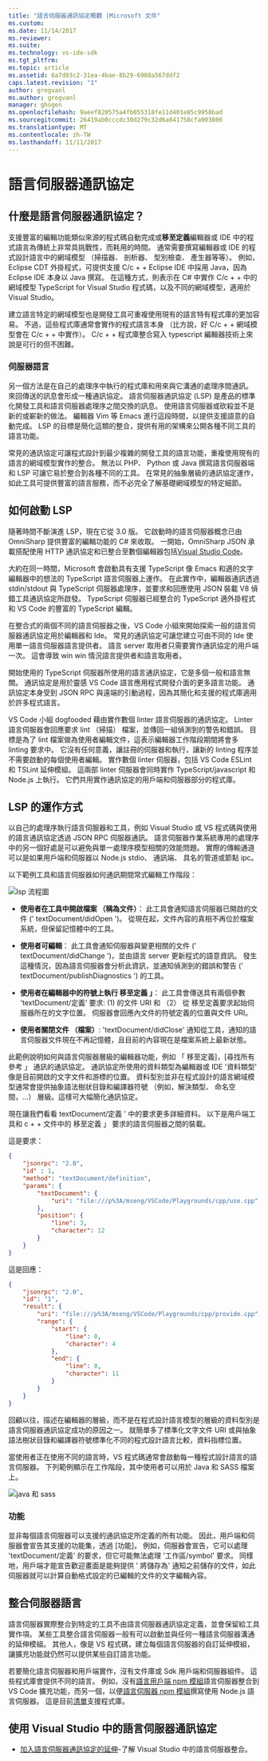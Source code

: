 ```yaml
---
title: "語言伺服器通訊協定概觀 |Microsoft 文件"
ms.custom: 
ms.date: 11/14/2017
ms.reviewer: 
ms.suite: 
ms.technology: vs-ide-sdk
ms.tgt_pltfrm: 
ms.topic: article
ms.assetid: 6a7d93c2-31ea-4bae-8b29-6988a567ddf2
caps.latest.revision: "1"
author: gregvanl
ms.author: gregvanl
manager: ghogen
ms.openlocfilehash: 9aeef820575a4fb055318fe11d401e85c9958bad
ms.sourcegitcommit: 26419ab0cccdc30d279c32d6a841758cfa903806
ms.translationtype: MT
ms.contentlocale: zh-TW
ms.lasthandoff: 11/11/2017
---
```

# <a name="language-server-protocol"></a>語言伺服器通訊協定

## <a name="what-is-the-language-server-protocol"></a>什麼是語言伺服器通訊協定？

支援豐富的編輯功能類似來源的程式碼自動完成或**移至定義**編輯器或 IDE 中的程式語言為傳統上非常具挑戰性，而耗用的時間。 通常需要撰寫編輯器或 IDE 的程式設計語言中的網域模型 （掃描器、 剖析器、 型別檢查、 產生器等等）。 例如，Eclipse CDT 外掛程式，可提供支援 C/c + + Eclipse IDE 中採用 Java，因為 Eclipse IDE 本身以 Java 撰寫。 在這種方式，則表示在 C# 中實作 C/c + + 中的網域模型 TypeScript for Visual Studio 程式碼，以及不同的網域模型，適用於 Visual Studio。

建立語言特定的網域模型也是開發工具可重複使用現有的語言特有程式庫的更加容易。 不過，這些程式庫通常會實作的程式語言本身 （比方說，好 C/c + + 網域模型會在 C/c + + 中實作）。 C/c + + 程式庫整合寫入 typescript 編輯器技術上來說是可行的但不困難。

### <a name="language-servers"></a>伺服器語言

另一個方法是在自己的處理序中執行的程式庫和用來與它溝通的處理序間通訊。 來回傳送的訊息會形成一種通訊協定。 語言伺服器通訊協定 (LSP) 是產品的標準化開發工具和語言伺服器處理序之間交換的訊息。 使用語言伺服器或砍殺並不是新的或嶄新的做法。 編輯器 Vim 等 Emacs 進行這段時間，以提供支援語意的自動完成。 LSP 的目標是簡化這類的整合，提供有用的架構來公開各種不同工具的語言功能。

常見的通訊協定可讓程式設計到最少複雜的開發工具的語言功能，重複使用現有的語言的網域模型實作的整合。 無法以 PHP、 Python 或 Java 撰寫語言伺服器端和 LSP 可讓它易於整合到各種不同的工具。 在常見的抽象層級的通訊協定運作，如此工具可提供豐富的語言服務，而不必完全了解基礎網域模型的特定細節。

## <a name="how-work-on-the-lsp-started"></a>如何啟動 LSP

隨著時間不斷演進 LSP，現在它從 3.0 版。 它啟動時的語言伺服器概念已由 OmniSharp 提供豐富的編輯功能的 C# 來收取。 一開始，OmniSharp JSON 承載搭配使用 HTTP 通訊協定和已整合至數個編輯器包括[Visual Studio Code](https://code.visualstudio.com)。

大約在同一時間，Microsoft 會啟動具有支援 TypeScript 像 Emacs 和適的文字編輯器中的想法的 TypeScript 語言伺服器上運作。 在此實作中，編輯器通訊透過 stdin/stdout 與 TypeScript 伺服器處理序，並要求和回應使用 JSON 裝載 V8 偵錯工具通訊協定所啟發。 TypeScript 伺服器已經整合的 TypeScript 適外掛程式和 VS Code 的豐富的 TypeScript 編輯。

在整合式的兩個不同的語言伺服器之後，VS Code 小組來開始探索一般的語言伺服器通訊協定用於編輯器和 Ide。 常見的通訊協定可讓您建立可由不同的 Ide 使用單一語言伺服器語言提供者。 語言 server 取用者只需要實作通訊協定的用戶端一次。 這會導致 win win 情況語言提供者和語言取用者。

開始使用的 TypeScript 伺服器所使用的語言通訊協定，它是多個一般和語言無關。 通訊協定是用於靈感 VS Code 語言應用程式開發介面的更多語言功能。 通訊協定本身受到 JSON RPC 與遠端的引動過程，因為其簡化和支援的程式庫適用於許多程式語言。

VS Code 小組 dogfooded 藉由實作數個 linter 語言伺服器的通訊協定。 Linter 語言伺服器會回應要求 lint （掃描） 檔案，並傳回一組偵測到的警告和錯誤。 目標是為了 lint 檔案做為使用者編輯文件，這表示編輯器工作階段期間將會多 linting 要求中。 它沒有任何意義，讓註冊的伺服器和執行，讓新的 linting 程序並不需要啟動的每個使用者編輯。 實作數個 linter 伺服器，包括 VS Code ESLint 和 TSLint 延伸模組。 這兩部 linter 伺服器會同時實作 TypeScript/javascript 和 Node.js 上執行。 它們共用實作通訊協定的用戶端和伺服器部分的程式庫。

## <a name="how-the-lsp-works"></a>LSP 的運作方式

以自己的處理序執行語言伺服器和工具，例如 Visual Studio 或 VS 程式碼與使用的語言通訊協定透過 JSON RPC 伺服器通訊。 語言伺服器作業系統專用的處理序中的另一個好處是可以避免與單一處理序模型相關的效能問題。 實際的傳輸通道可以是如果用戶端和伺服器以 Node.js stdio、 通訊端、 具名的管道或節點 ipc。

以下範例工具和語言伺服器如何通訊期間常式編輯工作階段：

![lsp 流程圖](media/lsp-flow-diagram.png)

* **使用者在工具中開啟檔案 （稱為文件）**： 此工具會通知語言伺服器已開啟的文件 (' textDocument/didOpen ')。 從現在起，文件內容的真相不再位於檔案系統，但保留記憶體中的工具。

* **使用者可編輯**： 此工具會通知伺服器與變更相關的文件 (' textDocument/didChange ')，並由語言 server 更新程式的語意資訊。 發生這種情況，因為語言伺服器會分析此資訊，並通知偵測到的錯誤和警告 (' textDocument/publishDiagnostics ') 的工具。

* **使用者在編輯器中的符號上執行 移至定義 」**： 此工具會傳送具有兩個參數 'textDocument/定義' 要求: (1) 的文件 URI 和 （2） 從 移至定義要求起始伺服器所在的文字位置。 伺服器會回應內文件的符號定義的位置與文件 URI。

* **使用者關閉文件 （檔案）**: 'textDocument/didClose' 通知從工具，通知的語言伺服器文件現在不再記憶體，且目前的內容現在是檔案系統上最新狀態。

此範例說明如何與語言伺服器層級的編輯器功能，例如 「 移至定義]，[尋找所有參考 」 通訊的通訊協定。 通訊協定所使用的資料類型為編輯器或 IDE '資料類型' 像是目前開啟的文字文件和游標的位置。 資料型別並非在程式設計的語言網域模型通常會提供抽象語法樹狀目錄和編譯器符號 （例如，解決類型、 命名空間，...） 層級。這樣可大幅簡化通訊協定。

現在讓我們看看 textDocument/定義 ' 中的要求更多詳細資料。 以下是用戶端工具和 c + + 文件中的 移至定義 」 要求的語言伺服器之間的裝載。

這是要求：

```json
{
    "jsonrpc": "2.0",
    "id" : 1,
    "method": "textDocument/definition",
    "params": {
        "textDocument": {
            "uri": "file:///p%3A/mseng/VSCode/Playgrounds/cpp/use.cpp"
        },
        "position": {
            "line": 3,
            "character": 12
        }
    }
}
```

這是回應：

```json
{
    "jsonrpc": "2.0",
    "id": "1",
    "result": {
        "uri": "file:///p%3A/mseng/VSCode/Playgrounds/cpp/provide.cpp",
        "range": {
            "start": {
                "line": 0,
                "character": 4
            },
            "end": {
                "line": 0,
                "character": 11
            }
        }
    }
}
```

回顧以往，描述在編輯器的層級，而不是在程式設計語言模型的層級的資料型別是語言伺服器通訊協定成功的原因之一。 就簡單多了標準化文字文件 URI 或與抽象語法樹狀目錄和編譯器符號標準化不同的程式設計語言比較，資料指標位置。

當使用者正在使用不同的語言時，VS 程式碼通常會啟動每一種程式設計語言的語言伺服器。 下列範例顯示在工作階段，其中使用者可以用於 Java 和 SASS 檔案上。

![java 和 sass](media/lsp-java-and-sass.png)

### <a name="capabilities"></a>功能

並非每個語言伺服器可以支援的通訊協定所定義的所有功能。 因此，用戶端和伺服器會宣告其支援的功能集，透過 [功能]。 例如，伺服器會宣告，它可以處理 'textDocument/定義' 的要求，但它可能無法處理 '工作區/symbol' 要求。 同樣地，用戶端才能宣告歡迎畫面是能夠提供 ' 將儲存為' 通知之前儲存的文件，如此伺服器就可以計算自動格式設定的已編輯的文件的文字編輯內容。

## <a name="integrating-a-language-server"></a>整合伺服器語言

語言伺服器實際整合到特定的工具不由語言伺服器通訊協定定義，並會保留給工具實作項。 某些工具整合語言伺服器一般有可以啟動並與任何一種語言伺服器溝通的延伸模組。 其他人，像是 VS 程式碼，建立每個語言伺服器的自訂延伸模組，讓擴充功能就仍然可以提供某些自訂語言功能。

若要簡化語言伺服器和用戶端實作，沒有文件庫或 Sdk 用戶端和伺服器組件。 這些程式庫會提供不同的語言。 例如，沒有[語言用戶端 npm 模組](https://www.npmjs.com/package/vscode-languageclient)語言伺服器整合到 VS Code 擴充功能，而另一個，以便[語言伺服器 npm 模組](https://www.npmjs.com/package/vscode-languageserver)撰寫使用 Node.js 語言伺服器。 這是目前[清單](https://github.com/Microsoft/language-server-protocol/wiki/Protocol-Implementations)支援程式庫。

## <a name="using-the-language-server-protocol-in-visual-studio"></a>使用 Visual Studio 中的語言伺服器通訊協定

* [加入語言伺服器通訊協定的延伸](adding-an-lsp-extension.md)-了解 Visual Studio 中的語言伺服器整合。

